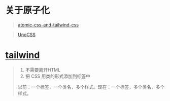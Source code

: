 # 关于原子化

> [atomic-css-and-tailwind-css](https://blog.huli.tw/2022/05/23/atomic-css-and-tailwind-css/)

> [UnoCSS](https://antfu.me/posts/reimagine-atomic-css-zh)

# [tailwind](https://zhuanlan.zhihu.com/p/101171758)

> 1. 不需要离开HTML
> 2. 把 CSS 用类的形式添加到标签中
>
> 以前：一个标签，一个类名，多个样式。现在：一个标签，多个类名，多个样式。